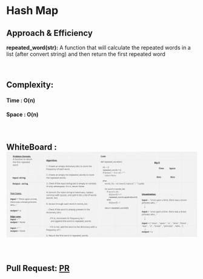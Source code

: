 # Hash Map



## Approach & Efficiency


**repeated_word(str):** A function that will calculate the repeated words in a list (after convert string) and then return the first repeated word

<br>


## Complexity:
#### Time : O(n)

#### Space : O(n)

<br>

## WhiteBoard : ![CC31](./CC31.PNG)


<br>

## Pull Request: [PR](https://github.com/DohaKhamaiseh/data-structures-and-algorithms/pull/49)